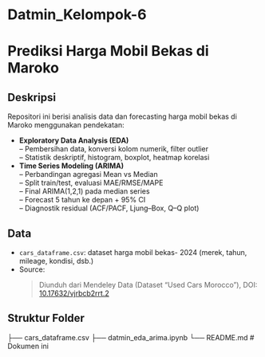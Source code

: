 # Datmin_Kelompok-6
# Prediksi Harga Mobil Bekas di Maroko

## Deskripsi
Repositori ini berisi analisis data dan forecasting harga mobil bekas di Maroko menggunakan pendekatan:
- **Exploratory Data Analysis (EDA)**  
  – Pembersihan data, konversi kolom numerik, filter outlier  
  – Statistik deskriptif, histogram, boxplot, heatmap korelasi  
- **Time Series Modeling (ARIMA)**  
  – Perbandingan agregasi Mean vs Median  
  – Split train/test, evaluasi MAE/RMSE/MAPE  
  – Final ARIMA(1,2,1) pada median series  
  – Forecast 5 tahun ke depan + 95% CI  
  – Diagnostik residual (ACF/PACF, Ljung–Box, Q–Q plot)

## Data
- `cars_dataframe.csv`: dataset harga mobil bekas- 2024 (merek, tahun, mileage, kondisi, dsb.)  
- Source:
  > Diunduh dari Mendeley Data (Dataset “Used Cars Morocco”), DOI: [10.17632/vjrbcb2rrt.2](https://data.mendeley.com/datasets/vjrbcb2rrt/2)   

## Struktur Folder
├── cars_dataframe.csv
├── datmin_eda_arima.ipynb 
└── README.md # Dokumen ini

